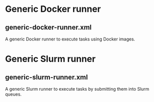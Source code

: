 # Generic Docker runner
## generic-docker-runner.xml
A generic Docker runner to execute tasks using Docker images.

# Generic Slurm runner
## generic-slurm-runner.xml
A generic Slurm runner to execute tasks by submitting them into Slurm queues.
